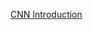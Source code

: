 [CNN Introduction](https://www.datacamp.com/tutorial/introduction-to-convolutional-neural-networks-cnns)